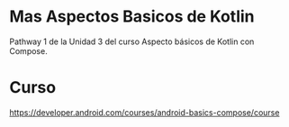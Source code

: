 # Mas Aspectos Basicos de Kotlin
Pathway 1 de la Unidad 3 del curso Aspecto básicos de Kotlin con Compose.

# Curso
https://developer.android.com/courses/android-basics-compose/course
